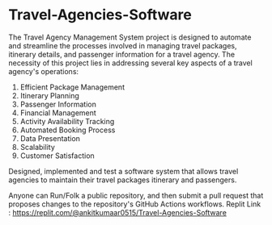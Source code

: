 # Travel-Agencies-Software
The Travel Agency Management System project is designed to automate and streamline the processes involved in managing travel packages, itinerary details, and passenger information for a travel agency. The necessity of this project lies in addressing several key aspects of a travel agency's operations:
1. Efficient Package Management
2. Itinerary Planning
3. Passenger Information
4. Financial Management
5. Activity Availability Tracking
6. Automated Booking Process
7. Data Presentation
8. Scalability
9. Customer Satisfaction

Designed, implemented and test a software system that allows travel agencies to maintain their travel packages itinerary and passengers.

Anyone can Run/Folk a public repository, and then submit a pull request that proposes changes to the repository's GitHub Actions workflows. Replit Link : https://replit.com/@ankitkumaar0515/Travel-Agencies-Software
